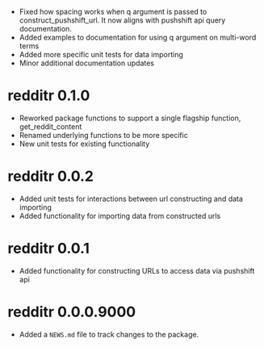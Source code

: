
* Fixed how spacing works when q argument is passed to construct_pushshift_url. It now aligns with pushshift api query documentation.
* Added examples to documentation for using q argument on multi-word terms
* Added more specific unit tests for data importing
* Minor additional documentation updates

# redditr 0.1.0

* Reworked package functions to support a single flagship function, get_reddit_content
* Renamed underlying functions to be more specific
* New unit tests for existing functionality

# redditr 0.0.2

* Added unit tests for interactions between url constructing and data importing
* Added functionality for importing data from constructed urls

# redditr 0.0.1

* Added functionality for constructing URLs to access data via pushshift api

# redditr 0.0.0.9000

* Added a `NEWS.md` file to track changes to the package.
